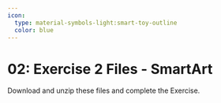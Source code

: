 ```yaml
---
icon:
  type: material-symbols-light:smart-toy-outline
  color: blue
---
```

# 02: Exercise 2 Files - SmartArt

Download and unzip these files and complete the Exercise.
